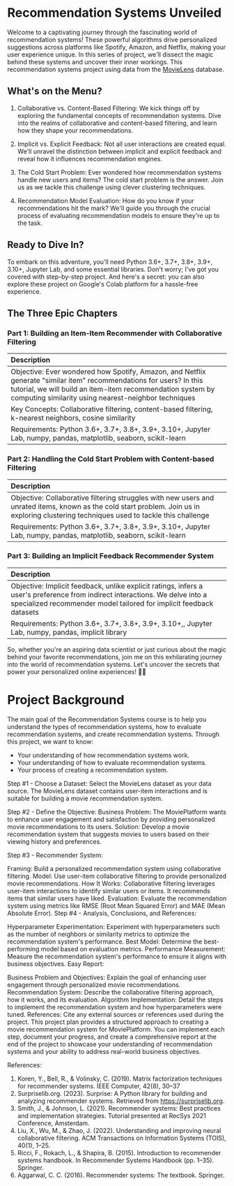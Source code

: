 # Recommendation Systems Unveiled
Welcome to a captivating journey through the fascinating world of recommendation systems! These powerful algorithms drive personalized suggestions across platforms like Spotify, Amazon, and Netflix, making your user experience unique. In this series of project, we'll dissect the magic behind these systems and uncover their inner workings. This recommendation systems project using data from the [MovieLens](https://movielens.org/) database.

## What's on the Menu?

1. Collaborative vs. Content-Based Filtering: We kick things off by exploring the fundamental concepts of recommendation systems. Dive into the realms of collaborative and content-based filtering, and learn how they shape your recommendations.

2. Implicit vs. Explicit Feedback: Not all user interactions are created equal. We'll unravel the distinction between implicit and explicit feedback and reveal how it influences recommendation engines.

3. The Cold Start Problem: Ever wondered how recommendation systems handle new users and items? The cold start problem is the answer. Join us as we tackle this challenge using clever clustering techniques.

4. Recommendation Model Evaluation: How do you know if your recommendations hit the mark? We'll guide you through the crucial process of evaluating recommendation models to ensure they're up to the task.

## Ready to Dive In?
To embark on this adventure, you'll need Python 3.6+, 3.7+, 3.8+, 3.9+, 3.10+, Jupyter Lab, and some essential libraries. Don't worry; I've got you covered with step-by-step project. And here's a secret: you can also explore these project on Google's Colab platform for a hassle-free experience.

## The Three Epic Chapters
### Part 1: Building an Item-Item Recommender with Collaborative Filtering

| Description| |
|:-----------|:----------|
|Objective: Ever wondered how Spotify, Amazon, and Netflix generate "similar item" recommendations for users? In this tutorial, we will build an item-item recommendation system by computing similarity using nearest-neighbor techniques |
|Key Concepts: Collaborative filtering, content-based filtering, k-nearest neighbors, cosine similarity |
|Requirements: Python 3.6+, 3.7+, 3.8+, 3.9+, 3.10+, Jupyter Lab, numpy, pandas, matplotlib, seaborn, scikit-learn |

### Part 2: Handling the Cold Start Problem with Content-based Filtering

| Description| |
|:-----------|:----------|
|Objective: Collaborative filtering struggles with new users and unrated items, known as the cold start problem. Join us in exploring clustering techniques used to tackle this challenge |
|Requirements: Python 3.6+, 3.7+, 3.8+, 3.9+, 3.10+, Jupyter Lab, numpy, pandas, matplotlib, seaborn, scikit-learn |

### Part 3: Building an Implicit Feedback Recommender System

| Description| |
|:-----------|:----------|
|Objective: Implicit feedback, unlike explicit ratings, infers a user's preference from indirect interactions. We delve into a specialized recommender model tailored for implicit feedback datasets |
|Requirements: Python 3.6+, 3.7+, 3.8+, 3.9+, 3.10+,, Jupyter Lab, numpy, pandas, implicit library |

So, whether you're an aspiring data scientist or just curious about the magic behind your favorite recommendations, join me on this exhilarating journey into the world of recommendation systems. Let's uncover the secrets that power your personalized online experiences! 🚀🎉


# Project Background
The main goal of the Recommendation Systems course is to help you understand the types of recommendation systems, how to evaluate recommendation systems, and create recommendation systems.
Through this project, we want to know:
* Your understanding of how recommendation systems work.
* Your understanding of how to evaluate recommendation systems.
* Your process of creating a recommendation system.

Step #1 - Choose a Dataset:
Select the MovieLens dataset as your data source. The MovieLens dataset contains user-item interactions and is suitable for building a movie recommendation system.

Step #2 - Define the Objective:
Business Problem: The MoviePlatform wants to enhance user engagement and satisfaction by providing personalized movie recommendations to its users.
Solution: Develop a movie recommendation system that suggests movies to users based on their viewing history and preferences.

Step #3 - Recommender System:

Framing: Build a personalized recommendation system using collaborative filtering.
Model: Use user-item collaborative filtering to provide personalized movie recommendations.
How It Works: Collaborative filtering leverages user-item interactions to identify similar users or items. It recommends items that similar users have liked.
Evaluation: Evaluate the recommendation system using metrics like RMSE (Root Mean Squared Error) and MAE (Mean Absolute Error).
Step #4 - Analysis, Conclusions, and References:

Hyperparameter Experimentation: Experiment with hyperparameters such as the number of neighbors or similarity metrics to optimize the recommendation system's performance.
Best Model: Determine the best-performing model based on evaluation metrics.
Performance Measurement: Measure the recommendation system's performance to ensure it aligns with business objectives.
Easy Report:

Business Problem and Objectives: Explain the goal of enhancing user engagement through personalized movie recommendations.
Recommendation System: Describe the collaborative filtering approach, how it works, and its evaluation.
Algorithm Implementation: Detail the steps to implement the recommendation system and how hyperparameters were tuned.
References: Cite any external sources or references used during the project.
This project plan provides a structured approach to creating a movie recommendation system for MoviePlatform. You can implement each step, document your progress, and create a comprehensive report at the end of the project to showcase your understanding of recommendation systems and your ability to address real-world business objectives.

References:
1. Koren, Y., Bell, R., & Volinsky, C. (2019). Matrix factorization techniques for recommender systems. IEEE Computer, 42(8), 30–37
2. Surpriselib.org. (2023). Surprise: A Python library for building and analyzing recommender systems. Retrieved from https://surpriselib.org.
3. Smith, J., & Johnson, L. (2021). Recommender systems: Best practices and implementation strategies. Tutorial presented at RecSys 2021 Conference, Amsterdam.
4. Liu, X., Wu, M., & Zhao, J. (2022). Understanding and improving neural collaborative filtering. ACM Transactions on Information Systems (TOIS), 40(1), 1–25.
5. Ricci, F., Rokach, L., & Shapira, B. (2015). Introduction to recommender systems handbook. In Recommender Systems Handbook (pp. 1–35). Springer.
6. Aggarwal, C. C. (2016). Recommender systems: The textbook. Springer.
